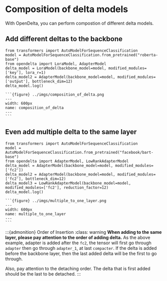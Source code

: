 # Composition of delta models

With OpenDelta, you can perform compostion of different delta models.


## Add different deltas to the backbone

```
from transformers import AutoModelForSequenceClassification
model = AutoModelForSequenceClassification.from_pretrained("roberta-base")
from opendelta import LoraModel, AdapterModel
delta_model = LoraModel(backbone_model=model, modified_modules=['key'], lora_r=1)
delta_model2 = AdapterModel(backbone_model=model, modified_modules=['output'], bottleneck_dim=12)
delta_model.log()
```
````{collapse} <span style="color:rgb(141, 99, 224);font-weight:bold;font-style:italic">Click to view output</span>
```{figure} ../imgs/composition_of_delta.png
---
width: 600px
name: composition_of_delta
---
```
````



## Even add multiple delta to the same layer

```
from transformers import AutoModelForSequenceClassification
model = AutoModelForSequenceClassification.from_pretrained("facebook/bart-base")
from opendelta import AdapterModel, LowRankAdapterModel
delta_model = AdapterModel(backbone_model=model, modified_modules=['fc2'])
delta_model2 = AdapterModel(backbone_model=model, modified_modules=['fc2'], bottleneck_dim=12)
delta_model3 = LowRankAdapterModel(backbone_model=model, modified_modules=['fc2'], reduction_factor=12)
delta_model.log()
```
````{collapse} <span style="color:rgb(141, 99, 224);font-weight:bold;font-style:italic">Click to view output</span>
```{figure} ../imgs/multiple_to_one_layer.png
---
width: 600px
name: multiple_to_one_layer
---
```
````
:::{admonition} Order of Insertion
:class: warning
**When adding to the same layer, please pay attention to the order of adding delta.** As the above example, adapter is added after the `fc2`, the tensor will first go through `adapter` then go through `adapter_1`, at last `compacter`. If the delta is added before the backbone layer, then the last added delta will be the first to go through.

Also, pay attention to the detaching order. The delta that is first added should be the last to be detached. 
:::